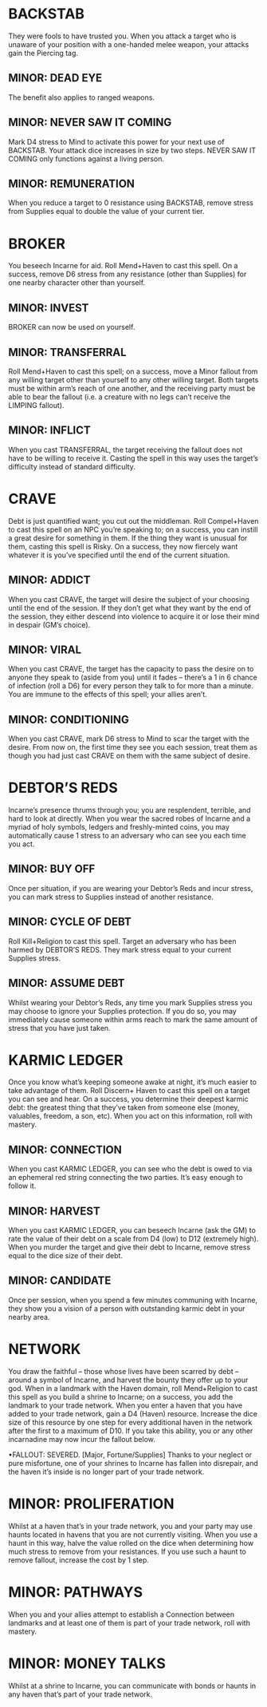 # BACKSTAB
They were fools to have trusted you. When you attack a target who is unaware of your position with a one-handed melee weapon, your attacks gain the Piercing tag.

## MINOR: DEAD EYE
The benefit also applies to ranged weapons.

## MINOR: NEVER SAW IT COMING 
Mark D4 stress to Mind to activate this power for your next use of BACKSTAB. Your attack dice increases in size by two steps. NEVER SAW IT COMING only functions against a living person.

## MINOR: REMUNERATION
When you reduce a target to 0 resistance using BACKSTAB, remove stress from Supplies equal to double the value of your current tier.

# BROKER
You beseech Incarne for aid. Roll Mend+Haven to cast this spell. On a success, remove D6 stress from any resistance (other than Supplies) for one nearby character other than yourself.

## MINOR: INVEST
BROKER can now be used on yourself.

## MINOR: TRANSFERRAL
Roll Mend+Haven to cast this spell; on a success, move a Minor fallout from any willing target other than yourself to any other willing target. Both targets must be within arm’s reach of one another, and the receiving party must be able to bear the fallout (i.e. a creature with no legs can’t receive the LIMPING fallout).

## MINOR: INFLICT 
When you cast TRANSFERRAL, the target receiving the fallout does not have to be willing to receive it. Casting the spell in this way uses the target’s difficulty instead of standard difficulty.

# CRAVE
Debt is just quantified want; you cut out the middleman. Roll Compel+Haven to cast this spell on an NPC you’re speaking to; on a success, you can instill a great desire for something in them. If the thing they want is unusual for them, casting this spell is Risky. On a success, they now fiercely want whatever it is you’ve specified until the end of the current situation.

## MINOR: ADDICT
When you cast CRAVE, the target will desire the subject of your choosing until the end of the session. If they don’t get what they want by the end of the session, they either descend into violence to acquire it or lose their mind in despair (GM’s choice).

## MINOR: VIRAL
When you cast CRAVE, the target has the capacity to pass the desire on to anyone they speak to (aside from you) until it fades – there’s a 1 in 6 chance of infection (roll a D6) for every person they talk to for more than a minute. You are immune to the effects of this spell; your allies aren’t.

## MINOR: CONDITIONING
When you cast CRAVE, mark D6 stress to Mind to scar the target with the desire. From now on, the first time they see you each session, treat them as though you had just cast CRAVE on them with the same subject of desire.

# DEBTOR’S REDS
Incarne’s presence thrums through you; you are resplendent, terrible, and hard to look at directly. When you wear the sacred robes of Incarne and a myriad of holy symbols, ledgers and freshly-minted coins, you may automatically cause 1 stress to an adversary who can see you each time you act.

## MINOR: BUY OFF
Once per situation, if you are wearing your Debtor’s Reds and incur stress, you can mark stress to Supplies instead of another resistance. 

## MINOR: CYCLE OF DEBT
Roll Kill+Religion to cast this spell. Target an adversary who has been harmed by DEBTOR’S REDS. They mark stress equal to your current Supplies stress.

## MINOR: ASSUME DEBT
Whilst wearing your Debtor’s Reds, any time you mark Supplies stress you may choose to ignore your Supplies protection. If you do so, you may immediately cause someone within arms reach to mark the same amount of stress that you have just taken.

# KARMIC LEDGER
Once you know what’s keeping someone awake at night, it’s much easier to take advantage of them. Roll Discern+ Haven to cast this spell on a target you can see and hear. On a success, you determine their deepest karmic debt: the greatest thing that they’ve taken from someone else (money, valuables, freedom, a son, etc). When you act on this information, roll with mastery.

## MINOR: CONNECTION
When you cast KARMIC LEDGER, you can see who the debt is owed to via an ephemeral red string connecting the two parties. It’s easy enough to follow it. 

## MINOR: HARVEST 
When you cast KARMIC LEDGER, you can beseech Incarne (ask the GM) to rate the value of their debt on a scale from D4 (low) to D12 (extremely high). When you murder the target and give their debt to Incarne, remove stress equal to the dice size of their debt.

## MINOR: CANDIDATE
Once per session, when you spend a few minutes communing with Incarne, they show you a vision of a person with outstanding karmic debt in your nearby area.

# NETWORK
You draw the faithful – those whose lives have been scarred by debt – around a symbol of Incarne, and harvest the bounty they offer up to your god. When in a landmark with the Haven domain, roll Mend+Religion to cast this spell as you build a shrine to Incarne; on a success, you add the landmark to your trade network.
When you enter a haven that you have added to your trade network, gain a D4 (Haven) resource. Increase the dice size of this resource by one step for every additional haven in the network after the first to a maximum of D10. If you take this ability, you or any other incarnadine may now incur the fallout below.

•FALLOUT: SEVERED. [Major, Fortune/Supplies]
Thanks to your neglect or pure misfortune,
one of your shrines to Incarne has fallen
into disrepair, and the haven it’s inside is no
longer part of your trade network.

# MINOR: PROLIFERATION
Whilst at a haven that’s in your trade network, you and your party may use haunts located in havens that you are not currently visiting. When you use a haunt in this way, halve the value rolled on the dice when determining how much stress to remove from your resistances. If you use such a haunt to remove fallout, increase the cost by 1 step.

# MINOR: PATHWAYS 
When you and your allies attempt to establish a Connection between landmarks and at least one of them is part of your trade network, roll with mastery.

# MINOR: MONEY TALKS
Whilst at a shrine to Incarne, you can communicate with bonds or haunts in any haven that’s part of your trade network.